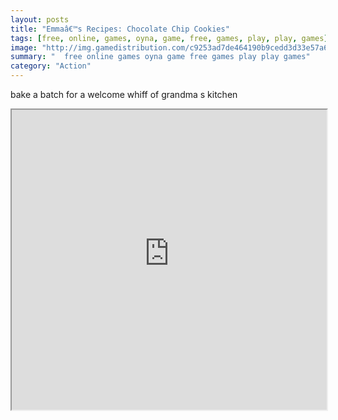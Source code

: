 ```yaml
---
layout: posts
title: "Emmaâ€™s Recipes: Chocolate Chip Cookies"
tags: [free, online, games, oyna, game, free, games, play, play, games]
image: "http://img.gamedistribution.com/c9253ad7de464190b9cedd3d33e57a63.jpg"
summary: "  free online games oyna game free games play play games"
category: "Action"
---
```


bake a batch for a welcome whiff of grandma s kitchen

<iframe width="100%" height="480px;" src="http://flash.gamedistribution.com?game=c9253ad7de464190b9cedd3d33e57a63"></iframe>